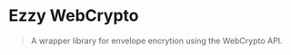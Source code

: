 <!-- omit in toc -->
# Ezzy WebCrypto
> A wrapper library for envelope encrytion using the WebCrypto API.

